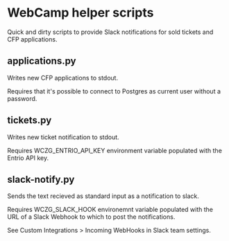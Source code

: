 WebCamp helper scripts
======================

Quick and dirty scripts to provide Slack notifications for sold tickets and
CFP applications.

applications.py
---------------

Writes new CFP applications to stdout.

Requires that it's possible to connect to Postgres as current user without a
password.


tickets.py
----------

Writes new ticket notification to stdout.

Requires WCZG_ENTRIO_API_KEY environment variable populated with the Entrio API
key.


slack-notify.py
---------------

Sends the text recieved as standard input as a notification to slack.

Requires WCZG_SLACK_HOOK environemnt variable populated with the URL of a
Slack Webhook to which to post the notifications.

See Custom Integrations > Incoming WebHooks in Slack team settings.
